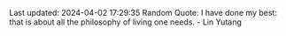 Last updated: 2024-04-02 17:29:35
Random Quote: I have done my best: that is about all the philosophy of living one needs. - Lin Yutang